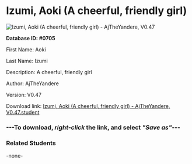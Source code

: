 # Izumi, Aoki (A cheerful, friendly girl)

<img src="Files/Izumi, Aoki (A cheerful, friendly girl).png" title="Izumi, Aoki (A cheerful, friendly girl) - AjTheYandere, V0.47">

**Database ID: #0705**

First Name: Aoki

Last Name: Izumi

Description: A cheerful, friendly girl

Author: AjTheYandere

Version: V0.47

Download link: <a href="https://raw.githubusercontent.com/Arbiter1223/Daigaku-Gurashi-Custom-Students/master/Files/Student Files/Izumi%2C%20Aoki%20(A%20cheerful%2C%20friendly%20girl)%20-%20AjTheYandere%2C%20V0.47.student">Izumi, Aoki (A cheerful, friendly girl) - AjTheYandere, V0.47.student</a>

### ---**To download, _right-click_ the link, and select _"Save as"_**---

### Related Students

-none-
